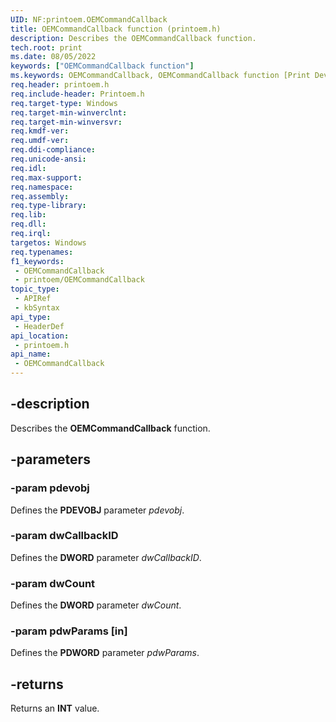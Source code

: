 ```yaml
---
UID: NF:printoem.OEMCommandCallback
title: OEMCommandCallback function (printoem.h)
description: Describes the OEMCommandCallback function.
tech.root: print
ms.date: 08/05/2022
keywords: ["OEMCommandCallback function"]
ms.keywords: OEMCommandCallback, OEMCommandCallback function [Print Devices], print.oemcommandcallback, print_obsoletefunctions_e59bdbd7-9100-40b3-9e89-6d41cbc85f44.xml, printoem/OEMCommandCallback
req.header: printoem.h
req.include-header: Printoem.h
req.target-type: Windows
req.target-min-winverclnt: 
req.target-min-winversvr: 
req.kmdf-ver: 
req.umdf-ver: 
req.ddi-compliance: 
req.unicode-ansi: 
req.idl: 
req.max-support: 
req.namespace: 
req.assembly: 
req.type-library: 
req.lib: 
req.dll: 
req.irql: 
targetos: Windows
req.typenames: 
f1_keywords:
 - OEMCommandCallback
 - printoem/OEMCommandCallback
topic_type:
 - APIRef
 - kbSyntax
api_type:
 - HeaderDef
api_location:
 - printoem.h
api_name:
 - OEMCommandCallback
---
```


## -description

Describes the **OEMCommandCallback** function.

## -parameters

### -param pdevobj

Defines the **PDEVOBJ** parameter *pdevobj*.

### -param dwCallbackID

Defines the **DWORD** parameter *dwCallbackID*.

### -param dwCount

Defines the **DWORD** parameter *dwCount*.

### -param pdwParams [in]

Defines the **PDWORD** parameter *pdwParams*.

## -returns

Returns an **INT** value.
